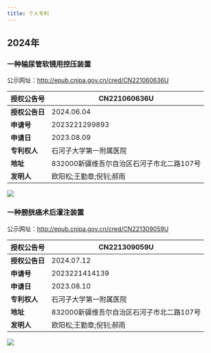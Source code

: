 ```yaml
---
title: 个人专利
---
```


## 2024年

### 一种输尿管软镜用控压装置

公示网址：<http://epub.cnipa.gov.cn/cred/CN221060636U>

| **授权公告号** | CN221060636U                              |
|----------------|-------------------------------------------|
| **授权公告日** | 2024.06.04                                |
| **申请号**     | 2023221299893                             |
| **申请日**     | 2023.08.09                                |
| **专利权人**   | 石河子大学第一附属医院                    |
| **地址**       | 832000新疆维吾尔自治区石河子市北二路107号 |
| **发明人**     | 欧阳松;王勤章;倪钊;郝雨                   |

![](/publication/patents/patent1.jpg)

### 一种膀胱癌术后灌注装置

公示网址：<http://epub.cnipa.gov.cn/cred/CN221309059U>

| **授权公告号** | CN221309059U                              |
|----------------|-------------------------------------------|
| **授权公告日** | 2024.07.12                                |
| **申请号**     | 2023221414139                             |
| **申请日**     | 2023.08.10                                |
| **专利权人**   | 石河子大学第一附属医院                    |
| **地址**       | 832000新疆维吾尔自治区石河子市北二路107号 |
| **发明人**     | 欧阳松;王勤章;倪钊;郝雨                   |

![](/publication/patents/patent2.jpg)
